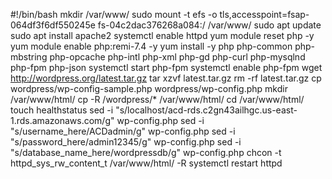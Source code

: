 #!/bin/bash
mkdir /var/www/
sudo mount -t efs -o tls,accesspoint=fsap-064df3f6df550245e fs-04c2dac376268a084:/ /var/www/
sudo apt update
sudo apt install apache2
systemctl enable httpd
yum module reset php -y
yum module enable php:remi-7.4 -y
yum install -y php php-common php-mbstring php-opcache php-intl php-xml php-gd php-curl php-mysqlnd php-fpm php-json
systemctl start php-fpm
systemctl enable php-fpm
wget http://wordpress.org/latest.tar.gz
tar xzvf latest.tar.gz
rm -rf latest.tar.gz
cp wordpress/wp-config-sample.php wordpress/wp-config.php
mkdir /var/www/html/
cp -R /wordpress/* /var/www/html/
cd /var/www/html/
touch healthstatus
sed -i "s/localhost/acd-rds.c2gn43ailhgc.us-east-1.rds.amazonaws.com/g" wp-config.php 
sed -i "s/username_here/ACDadmin/g" wp-config.php 
sed -i "s/password_here/admin12345/g" wp-config.php 
sed -i "s/database_name_here/wordpressdb/g" wp-config.php 
chcon -t httpd_sys_rw_content_t /var/www/html/ -R 
systemctl restart httpd









